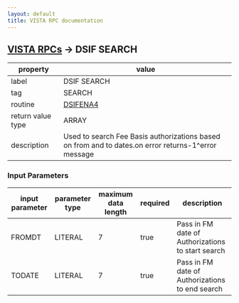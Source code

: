 ```yaml
---
layout: default
title: VISTA RPC documentation
---
```




## [VISTA RPCs](TableOfContent.md) &#8594; DSIF SEARCH 

 property | value 
--- | --- 
 label | DSIF SEARCH
 tag | SEARCH
 routine | [DSIFENA4](http://code.osehra.org/dox/Routine_DSIFENA4_source.html)
 return value type | ARRAY
 description | Used to search Fee Basis authorizations based on from and to dates.on error returns-1^error message

### Input Parameters

| input parameter | parameter type | maximum data length | required | description | 
| --- | --- | --- | --- | --- | 
| FROMDT | LITERAL | 7 | true | Pass in FM date of Authorizations to start search  | 
| TODATE | LITERAL | 7 | true | Pass in FM date of Authorizations to end search | 